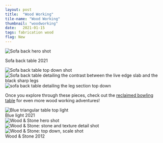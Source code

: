 ```yaml
---
layout: post
title:  "Wood Working"
tile-name: "Wood Working"
thumbnail: "woodworking"
date:   2021-01-15
tags: fabrication wood
flag: New
---
```


<!-- Sofa back table hero shot and sort description -->
<div class="grid-x grid-padding-x grid-margin-y">
  <div class="cell">
    <img src="../img/woodworking/sofabackhero.jpg" alt="Sofa back hero shot">
  </div>
  <p>Sofa back table 2021</p>
  <div class="cell">
    <img src="../img/woodworking/sofabacktopdown.jpg" alt="Sofa back table top down shot">
  </div>
  <div class="medium-6 cell">
    <img src="../img/woodworking/sofabackcontrastdetail.jpg" alt="Sofa back table detailing the contrast between the live edge slab and the black sharp legs">
  </div>
  <div class="medium-6 cell">
    <img src="../img/woodworking/sofabacklegdetail.jpg" alt="sofa back table detailing the leg section top down">
  </div>
</div>

Once you explore through these pieces, check out the <a href="/bowlingtable">reclaimed bowling table</a> for even more wood working adventures!

<div class="grid-x grid-padding-x grid-margin-y">
  <div class="cell">
    <img src="../img/woodworking/bluelight.jpg" alt="Blue triangular table top light">
  </div>
</div>
Blue light 2021

<div class="grid-x grid-padding-x grid-margin-y">
  <div class="cell">
    <img src="../img/woodworking/stonehero.jpg" alt="Wood & Stone hero shot">
  </div>
</div>

<div class="grid-x grid-padding-x grid-margin-y">
  <div class="medium-6 cell">
    <img src="../img/woodworking/stonedetail1.jpg" alt="Wood & Stone: stone and texture detail shot">
  </div>
  <div class="medium-6 cell">
    <img src="../img/woodworking/stonedetail2.jpg" alt="Wood & Stone: top down, scale shot">
  </div>
</div>
Wood & Stone 2012
